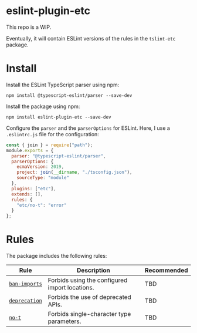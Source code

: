 # eslint-plugin-etc

This repo is a WIP.

Eventually, it will contain ESLint versions of the rules in the `tslint-etc` package.

# Install

Install the ESLint TypeScript parser using npm:

```
npm install @typescript-eslint/parser --save-dev
```

Install the package using npm:

```
npm install eslint-plugin-etc --save-dev
```

Configure the `parser` and the `parserOptions` for ESLint. Here, I use a `.eslintrc.js` file for the configuration:

```js
const { join } = require("path");
module.exports = {
  parser: "@typescript-eslint/parser",
  parserOptions: {
    ecmaVersion: 2019,
    project: join(__dirname, "./tsconfig.json"),
    sourceType: "module"
  },
  plugins: ["etc"],
  extends: [],
  rules: {
    "etc/no-t": "error"
  }
};
```

# Rules

The package includes the following rules:

| Rule | Description | Recommended |
| --- | --- | --- |
[`ban-imports`](https://github.com/cartant/eslint-plugin-etc/blob/master/source/rules/ban-imports.ts) | Forbids using the configured import locations. | TBD |
[`deprecation`](https://github.com/cartant/eslint-plugin-etc/blob/master/source/rules/deprecation.ts) | Forbids the use of deprecated APIs. | TBD |
[`no-t`](https://github.com/cartant/eslint-plugin-etc/blob/master/source/rules/no-t.ts) | Forbids single-character type parameters. | TBD |